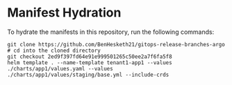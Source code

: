 # Manifest Hydration

To hydrate the manifests in this repository, run the following commands:

```shell
git clone https://github.com/BenHesketh21/gitops-release-branches-argo
# cd into the cloned directory
git checkout 2ed9f397fd64e91e999501265c50ee2a7f6fa5f8
helm template . --name-template tenant1-app1 --values ./charts/app1/values.yaml --values ./charts/app1/values/staging/base.yml --include-crds
```
